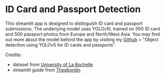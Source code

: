 # ID Card and Passport Detection
This streamlit app is designed to distinguish ID card and passport submissions. The underlying model uses YOLOv5l, trained on 500 ID card and 500 passport photos from Europe and North/West Asia. You may find out more about the model behind the app by visiting my [Github](https://github.com/EdmondAng/my_materials) > "Object detection using YOLOv5 for ID cards and passports".

Credits:
- dataset from [University of La Rochelle](http://l3i-share.univ-lr.fr/MIDV2020/midv2020.html)
- streamlit guide from [Thepbordin](https://github.com/thepbordin/YOLOv5-Streamlit-Deployment)
